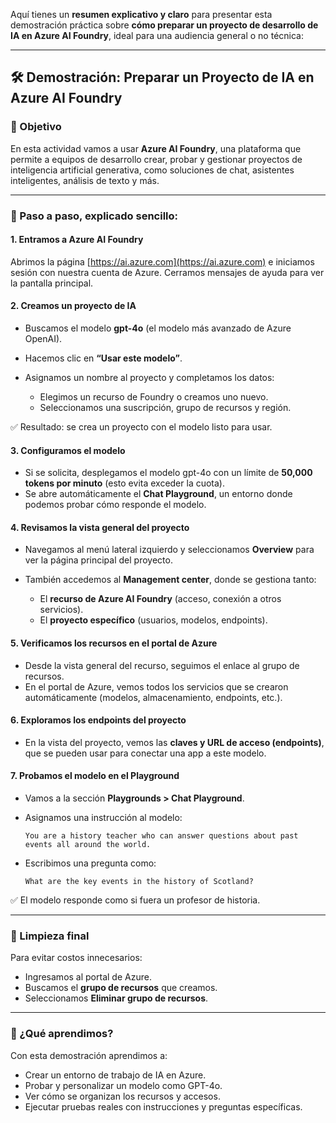 Aquí tienes un **resumen explicativo y claro** para presentar esta demostración práctica sobre **cómo preparar un proyecto de desarrollo de IA en Azure AI Foundry**, ideal para una audiencia general o no técnica:

---

## 🛠️ **Demostración: Preparar un Proyecto de IA en Azure AI Foundry**

### 🎯 Objetivo

En esta actividad vamos a usar **Azure AI Foundry**, una plataforma que permite a equipos de desarrollo crear, probar y gestionar proyectos de inteligencia artificial generativa, como soluciones de chat, asistentes inteligentes, análisis de texto y más.

---

### 🔄 Paso a paso, explicado sencillo:

#### 1. **Entramos a Azure AI Foundry**

Abrimos la página [https://ai.azure.com](https://ai.azure.com) e iniciamos sesión con nuestra cuenta de Azure. Cerramos mensajes de ayuda para ver la pantalla principal.

#### 2. **Creamos un proyecto de IA**

* Buscamos el modelo **gpt-4o** (el modelo más avanzado de Azure OpenAI).
* Hacemos clic en **“Usar este modelo”**.
* Asignamos un nombre al proyecto y completamos los datos:

  * Elegimos un recurso de Foundry o creamos uno nuevo.
  * Seleccionamos una suscripción, grupo de recursos y región.

✅ Resultado: se crea un proyecto con el modelo listo para usar.

#### 3. **Configuramos el modelo**

* Si se solicita, desplegamos el modelo gpt-4o con un límite de **50,000 tokens por minuto** (esto evita exceder la cuota).
* Se abre automáticamente el **Chat Playground**, un entorno donde podemos probar cómo responde el modelo.

#### 4. **Revisamos la vista general del proyecto**

* Navegamos al menú lateral izquierdo y seleccionamos **Overview** para ver la página principal del proyecto.
* También accedemos al **Management center**, donde se gestiona tanto:

  * El **recurso de Azure AI Foundry** (acceso, conexión a otros servicios).
  * El **proyecto específico** (usuarios, modelos, endpoints).

#### 5. **Verificamos los recursos en el portal de Azure**

* Desde la vista general del recurso, seguimos el enlace al grupo de recursos.
* En el portal de Azure, vemos todos los servicios que se crearon automáticamente (modelos, almacenamiento, endpoints, etc.).

#### 6. **Exploramos los endpoints del proyecto**

* En la vista del proyecto, vemos las **claves y URL de acceso (endpoints)**, que se pueden usar para conectar una app a este modelo.

#### 7. **Probamos el modelo en el Playground**

* Vamos a la sección **Playgrounds > Chat Playground**.
* Asignamos una instrucción al modelo:

  ```
  You are a history teacher who can answer questions about past events all around the world.
  ```
* Escribimos una pregunta como:

  ```
  What are the key events in the history of Scotland?
  ```

✅ El modelo responde como si fuera un profesor de historia.

---

### 🧹 Limpieza final

Para evitar costos innecesarios:

* Ingresamos al portal de Azure.
* Buscamos el **grupo de recursos** que creamos.
* Seleccionamos **Eliminar grupo de recursos**.

---

### 🧠 ¿Qué aprendimos?

Con esta demostración aprendimos a:

* Crear un entorno de trabajo de IA en Azure.
* Probar y personalizar un modelo como GPT-4o.
* Ver cómo se organizan los recursos y accesos.
* Ejecutar pruebas reales con instrucciones y preguntas específicas.

